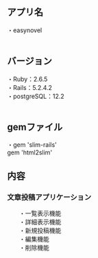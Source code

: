 
<h2>アプリ名</h2>
・easynovel<br>
<br>
<h2>バージョン</h2>
・Ruby：2.6.5<br>
・Rails：5.2.4.2<br>
・postgreSQL：12.2<br>
<br>
<h2>gemファイル</h2>
・gem 'slim-rails'<br>
gem 'html2slim'
<h2>内容</h2>
<h3>文章投稿アプリケーション</h3>
　　・一覧表示機能<br>
　　・詳細表示機能<br>
　　・新規投稿機能<br>
　　・編集機能<br>
　　・削除機能<br>
  
